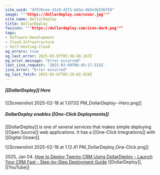 ```yaml
---
site_uuid: "4f576cee-33c0-4371-bd1e-db5e3b536f59"
image: ""'https://dollardeploy.com/cover.jpg'""
site_name: DollarDeploy
title: DollarDeploy
favicon: ""'https://dollardeploy.com/icon-dark.png'""
tags:
- Software-Development
- Cloud-Infrastructure
- Self-Hosting-Cloud
og_errors: true
og_last_error: 2025-03-07T05:36:40.167Z
og_error_message: "Error occurred"
last_jina_request: '2025-03-09T06:45:17.515Z'
jina_error: "Error occurred"
og_last_fetch: 2025-03-07T05:19:02.929Z
---
```

##### [[DollarDeploy]] Hero
![[Screenshot 2025-02-18 at 1.07.02 PM_DollarDeploy--Hero.png]]

##### DollarDeploy enables [[One-Click Deployments]]
[[DollarDeploy]] is one of several services that makes simple deploying [[Open Source]] web applications. It has a [[One-Click Integrations]] with [[Digital Ocean]].


![[Screenshot 2025-02-18 at 1.12.41 PM_DollarDeploy_One-Click.png]]

2025, Jan 04. [How to Deploy Twenty CRM Using DollarDeploy - Launch Your CRM Fast - Step-by-Step Deployment Guide](https://youtu.be/nYXAqRZgyJo?si=KjCVcQ7GUSHzGMI9) [[DollarDeploy]], [[YouTube]]
